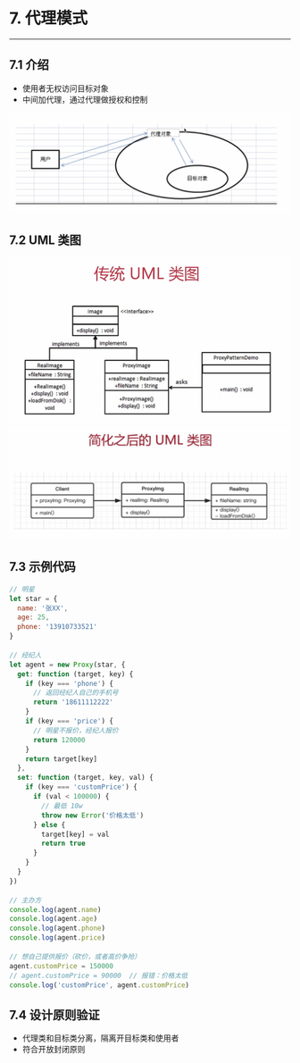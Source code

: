 # 7. 代理模式

---

## 7.1 介绍

- 使用者无权访问目标对象
- 中间加代理，通过代理做授权和控制

![代理介绍](images/代理介绍.png)

## 7.2 UML 类图

![传统UML类图](images/传统UML类图4.png)
![简化后的UML类图](images/简化后的UML类图4.png)

## 7.3 示例代码

```js
// 明星
let star = {
  name: '张XX',
  age: 25,
  phone: '13910733521'
}

// 经纪人
let agent = new Proxy(star, {
  get: function (target, key) {
    if (key === 'phone') {
      // 返回经纪人自己的手机号
      return '18611112222'
    }
    if (key === 'price') {
      // 明星不报价，经纪人报价
      return 120000
    }
    return target[key]
  },
  set: function (target, key, val) {
    if (key === 'customPrice') {
      if (val < 100000) {
        // 最低 10w
        throw new Error('价格太低')
      } else {
        target[key] = val
        return true
      }
    }
  }
})

// 主办方
console.log(agent.name)
console.log(agent.age)
console.log(agent.phone)
console.log(agent.price)

// 想自己提供报价（砍价，或者高价争抢）
agent.customPrice = 150000
// agent.customPrice = 90000  // 报错：价格太低
console.log('customPrice', agent.customPrice)
```

## 7.4 设计原则验证

- 代理类和目标类分离，隔离开目标类和使用者
- 符合开放封闭原则
